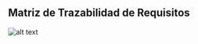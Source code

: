 ## Matriz de Trazabilidad de Requisitos

![alt text](https://github.com/whit3w0lf/Ingenieria-de-Software/blob/master/Practica_4/Matriz%20de%20Trazabilidad.png "img1")

